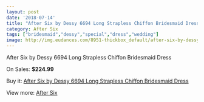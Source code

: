 ```yaml
---
layout: post
date: '2018-07-14'
title: "After Six by Dessy 6694 Long Strapless Chiffon Bridesmaid Dress"
category: After Six
tags: ["bridesmaid","dessy","special","dress","wedding"]
image: http://img.eudances.com/8951-thickbox_default/after-six-by-dessy-6694-long-strapless-chiffon-bridesmaid-dress.jpg
---
```

After Six by Dessy 6694 Long Strapless Chiffon Bridesmaid Dress

On Sales: **$224.99**
<a href="https://www.eudances.com/en/after-six/3008-after-six-by-dessy-6694-long-strapless-chiffon-bridesmaid-dress.html"><amp-img layout="responsive" width="600" height="600" src="//img.eudances.com/8951-thickbox_default/after-six-by-dessy-6694-long-strapless-chiffon-bridesmaid-dress.jpg" alt="After Six by Dessy 6694 Long Strapless Chiffon Bridesmaid Dress 0" /></a>
<a href="https://www.eudances.com/en/after-six/3008-after-six-by-dessy-6694-long-strapless-chiffon-bridesmaid-dress.html"><amp-img layout="responsive" width="600" height="600" src="//img.eudances.com/8954-thickbox_default/after-six-by-dessy-6694-long-strapless-chiffon-bridesmaid-dress.jpg" alt="After Six by Dessy 6694 Long Strapless Chiffon Bridesmaid Dress 1" /></a>
<a href="https://www.eudances.com/en/after-six/3008-after-six-by-dessy-6694-long-strapless-chiffon-bridesmaid-dress.html"><amp-img layout="responsive" width="600" height="600" src="//img.eudances.com/8953-thickbox_default/after-six-by-dessy-6694-long-strapless-chiffon-bridesmaid-dress.jpg" alt="After Six by Dessy 6694 Long Strapless Chiffon Bridesmaid Dress 2" /></a>
<a href="https://www.eudances.com/en/after-six/3008-after-six-by-dessy-6694-long-strapless-chiffon-bridesmaid-dress.html"><amp-img layout="responsive" width="600" height="600" src="//img.eudances.com/8952-thickbox_default/after-six-by-dessy-6694-long-strapless-chiffon-bridesmaid-dress.jpg" alt="After Six by Dessy 6694 Long Strapless Chiffon Bridesmaid Dress 3" /></a>

Buy it: [After Six by Dessy 6694 Long Strapless Chiffon Bridesmaid Dress](https://www.eudances.com/en/after-six/3008-after-six-by-dessy-6694-long-strapless-chiffon-bridesmaid-dress.html "After Six by Dessy 6694 Long Strapless Chiffon Bridesmaid Dress")

View more: [After Six](https://www.eudances.com/en/50-after-six "After Six")